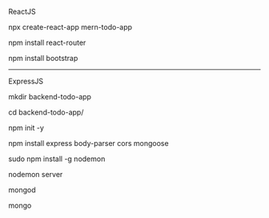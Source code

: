 ReactJS

npx create-react-app mern-todo-app

npm install react-router

npm install bootstrap

----------------

ExpressJS

mkdir backend-todo-app

cd backend-todo-app/

npm init -y

npm install express body-parser cors mongoose

sudo npm install -g nodemon

nodemon server

mongod

mongo
